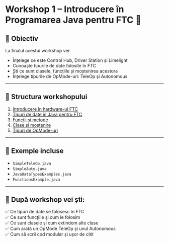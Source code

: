 # Workshop 1 – Introducere în Programarea Java pentru FTC 🚀

## 🎯 Obiectiv
La finalul acestui workshop vei:
- Înțelege ce este Control Hub, Driver Station și Limelight
- Cunoaște tipurile de date folosite în FTC
- Ști ce sunt clasele, funcțiile și moștenirea acestora
- Înțelege tipurile de OpMode-uri: TeleOp și Autonomous

---

## 🧭 Structura workshopului
1. [Introducere în hardware-ul FTC](./01_Hardware/01_Hardware.pdf)
2. [Tipuri de date în Java pentru FTC](./02_DataTypes/02_DataTypes.pdf) 
3. [Funcții și metode](./03_Functions/03_Functions.pdf)
4. [Clase și moștenire](./04_Clases/04_Classes.pdf)
5. [Tipuri de OpMode-uri](./06_OpModes/06_OpModes.pdf)
   
---

## 🧩 Exemple incluse
- `SimpleTeleOp.java`
- `SimpleAuto.java`
- `JavaDataTypesExamples.java`
- `FunctionsExample.java`

---

## 🧠 După workshop vei ști:
✅ Ce tipuri de date se folosesc în FTC  
✅ Ce sunt funcțiile și cum le folosim  
✅ Ce sunt clasele și cum extindem alte clase  
✅ Cum arată un OpMode TeleOp și unul Autonomous  
✅ Cum să scrii cod modular și ușor de citit  
